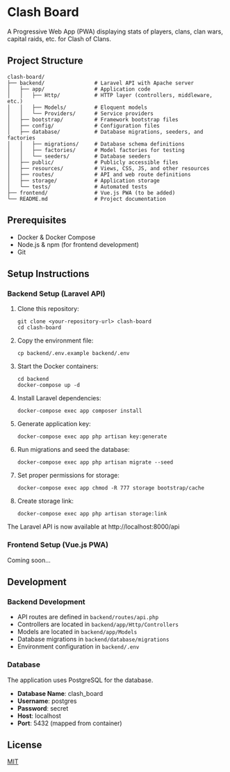 # Clash Board

A Progressive Web App (PWA) displaying stats of players, clans, clan wars, capital raids, etc. for Clash of Clans.

## Project Structure

```
clash-board/
├── backend/                # Laravel API with Apache server
│   ├── app/                # Application code
│   │   ├── Http/           # HTTP layer (controllers, middleware, etc.)
│   │   ├── Models/         # Eloquent models
│   │   └── Providers/      # Service providers
│   ├── bootstrap/          # Framework bootstrap files
│   ├── config/             # Configuration files
│   ├── database/           # Database migrations, seeders, and factories
│   │   ├── migrations/     # Database schema definitions
│   │   ├── factories/      # Model factories for testing
│   │   └── seeders/        # Database seeders
│   ├── public/             # Publicly accessible files
│   ├── resources/          # Views, CSS, JS, and other resources
│   ├── routes/             # API and web route definitions
│   ├── storage/            # Application storage
│   └── tests/              # Automated tests
├── frontend/               # Vue.js PWA (to be added)
└── README.md               # Project documentation
```

## Prerequisites

- Docker & Docker Compose
- Node.js & npm (for frontend development)
- Git

## Setup Instructions

### Backend Setup (Laravel API)

1. Clone this repository:

   ```
   git clone <your-repository-url> clash-board
   cd clash-board
   ```

2. Copy the environment file:

   ```
   cp backend/.env.example backend/.env
   ```

3. Start the Docker containers:

   ```
   cd backend
   docker-compose up -d
   ```

4. Install Laravel dependencies:

   ```
   docker-compose exec app composer install
   ```

5. Generate application key:

   ```
   docker-compose exec app php artisan key:generate
   ```

6. Run migrations and seed the database:

   ```
   docker-compose exec app php artisan migrate --seed
   ```

7. Set proper permissions for storage:

   ```
   docker-compose exec app chmod -R 777 storage bootstrap/cache
   ```

8. Create storage link:

   ```
   docker-compose exec app php artisan storage:link
   ```

The Laravel API is now available at http://localhost:8000/api

### Frontend Setup (Vue.js PWA)

Coming soon...

## Development

### Backend Development

- API routes are defined in `backend/routes/api.php`
- Controllers are located in `backend/app/Http/Controllers`
- Models are located in `backend/app/Models`
- Database migrations in `backend/database/migrations`
- Environment configuration in `backend/.env`

### Database

The application uses PostgreSQL for the database.

- **Database Name**: clash_board
- **Username**: postgres
- **Password**: secret
- **Host**: localhost
- **Port**: 5432 (mapped from container)

## License

[MIT](LICENSE)
